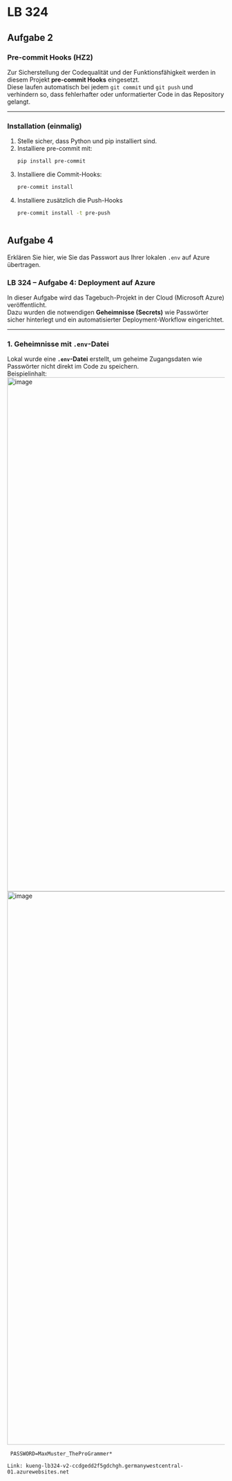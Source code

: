 # LB 324

## Aufgabe 2

### Pre-commit Hooks (HZ2)

Zur Sicherstellung der Codequalität und der Funktionsfähigkeit werden in diesem Projekt **pre-commit Hooks** eingesetzt.  
Diese laufen automatisch bei jedem `git commit` und `git push` und verhindern so, dass fehlerhafter oder unformatierter Code in das Repository gelangt.

---

### Installation (einmalig)

1. Stelle sicher, dass Python und pip installiert sind.
2. Installiere pre-commit mit:
   ```bash
   pip install pre-commit

3. Installiere die Commit-Hooks:
   ```bash
   pre-commit install

4. Installiere zusätzlich die Push-Hooks
   ```bash
   pre-commit install -t pre-push



## Aufgabe 4
Erklären Sie hier, wie Sie das Passwort aus Ihrer lokalen `.env` auf Azure übertragen.

### LB 324 – Aufgabe 4: Deployment auf Azure

In dieser Aufgabe wird das Tagebuch-Projekt in der Cloud (Microsoft Azure) veröffentlicht.  
Dazu wurden die notwendigen **Geheimnisse (Secrets)** wie Passwörter sicher hinterlegt und ein automatisierter Deployment-Workflow eingerichtet.  

---

### 1. Geheimnisse mit `.env`-Datei

Lokal wurde eine **`.env`-Datei** erstellt, um geheime Zugangsdaten wie Passwörter nicht direkt im Code zu speichern.  
Beispielinhalt:
<img width="2048" height="1189" alt="image" src="https://github.com/user-attachments/assets/531d555b-44ae-4251-bd31-b66850b211ef" />
<img width="2048" height="1280" alt="image" src="https://github.com/user-attachments/assets/e34575a2-ac69-4b94-98a5-ecc51a11b1d5" />



```env
 PASSWORD=MaxMuster_TheProGrammer*

Link: kueng-lb324-v2-ccdgedd2f5gdchgh.germanywestcentral-01.azurewebsites.net

